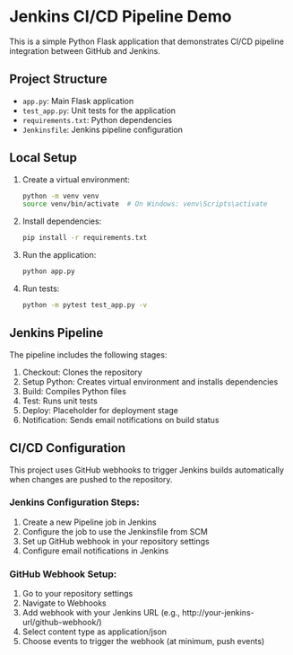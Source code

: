 # Jenkins CI/CD Pipeline Demo

This is a simple Python Flask application that demonstrates CI/CD pipeline integration between GitHub and Jenkins.

## Project Structure
- `app.py`: Main Flask application
- `test_app.py`: Unit tests for the application
- `requirements.txt`: Python dependencies
- `Jenkinsfile`: Jenkins pipeline configuration

## Local Setup
1. Create a virtual environment:
   ```bash
   python -m venv venv
   source venv/bin/activate  # On Windows: venv\Scripts\activate
   ```

2. Install dependencies:
   ```bash
   pip install -r requirements.txt
   ```

3. Run the application:
   ```bash
   python app.py
   ```

4. Run tests:
   ```bash
   python -m pytest test_app.py -v
   ```

## Jenkins Pipeline
The pipeline includes the following stages:
1. Checkout: Clones the repository
2. Setup Python: Creates virtual environment and installs dependencies
3. Build: Compiles Python files
4. Test: Runs unit tests
5. Deploy: Placeholder for deployment stage
6. Notification: Sends email notifications on build status

## CI/CD Configuration
This project uses GitHub webhooks to trigger Jenkins builds automatically when changes are pushed to the repository.

### Jenkins Configuration Steps:
1. Create a new Pipeline job in Jenkins
2. Configure the job to use the Jenkinsfile from SCM
3. Set up GitHub webhook in your repository settings
4. Configure email notifications in Jenkins

### GitHub Webhook Setup:
1. Go to your repository settings
2. Navigate to Webhooks
3. Add webhook with your Jenkins URL (e.g., http://your-jenkins-url/github-webhook/)
4. Select content type as application/json
5. Choose events to trigger the webhook (at minimum, push events) 